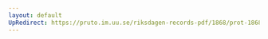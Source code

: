 ```yaml
---
layout: default
UpRedirect: https://pruto.im.uu.se/riksdagen-records-pdf/1868/prot-1868--ak--229/prot-1868--ak--229_079.pdf
---
```


